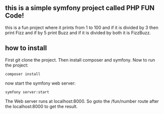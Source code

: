 ## this is a simple symfony project called PHP FUN Code! 
this is a fun project where it prints from 1 to 100 and if it is divided by 3 then print Fizz and if by 5 print Buzz and if it is divided by both it is FizzBuzz.

## how to install
First git clone the project. Then install composer and symfony. Now to run the project:

``` shell
composer install
```

now start the symfony web server:
``` shell
symfony server:start
```

The Web server runs at localhost:8000. So goto the /fun/number route after the localhost:8000 to get the result.